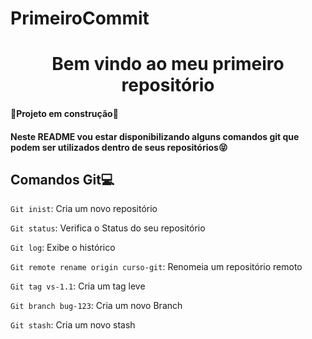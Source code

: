 # PrimeiroCommit
<h1 align = "center",>Bem vindo ao meu primeiro repositório</h1>

<h4>🔨Projeto em construção🔨<h4/>

<p>Neste README vou estar disponibilizando alguns comandos git que podem ser utilizados dentro de seus repositórios😝</p>

<h2>Comandos Git💻</h2>



`Git inist`: Cria um novo repositório<p>
`Git status`: Verifica o Status do seu repositório<p>
`Git log`: Exibe o histórico<p>
`Git remote rename origin curso-git`: Renomeia um repositório remoto<p>
`Git tag vs-1.1`: Cria um tag leve<p>
`Git branch bug-123`: Cria um novo Branch<p>
`Git stash`: Cria um novo stash
